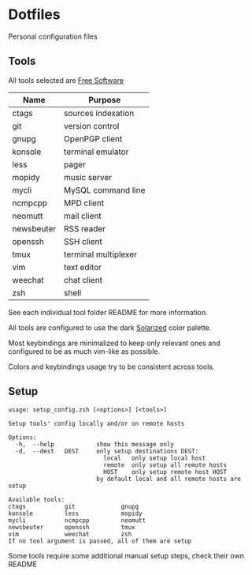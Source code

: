 # Dotfiles

Personal configuration files


## Tools

All tools selected are [Free Software](https://www.gnu.org/philosophy/free-sw.en.html)

| Name       | Purpose              |
|------------|----------------------|
| ctags      | sources indexation   |
| git        | version control      |
| gnupg      | OpenPGP client       |
| konsole    | terminal emulator    |
| less       | pager                |
| mopidy     | music server         |
| mycli      | MySQL command line   |
| ncmpcpp    | MPD client           |
| neomutt    | mail client          |
| newsbeuter | RSS reader           |
| openssh    | SSH client           |
| tmux       | terminal multiplexer |
| vim        | text editor          |
| weechat    | chat client          |
| zsh        | shell                |

See each individual tool folder README for more information.

All tools are configured to use the dark
[Solarized](http://ethanschoonover.com/solarized) color palette.

Most keybindings are minimalized to keep only relevant ones
and configured to be as much vim-like as possible.  

Colors and keybindings usage try to be consistent across tools.


## Setup

```shell
usage: setup_config.zsh [<options>] [<tools>]

Setup tools' config locally and/or on remote hosts

Options:
  -h,  --help            show this message only
  -d,  --dest   DEST     only setup destinations DEST:
                           local   only setup local host
                           remote  only setup all remote hosts
                           HOST    only setup remote host HOST
                         by default local and all remote hosts are setup

Available tools:
ctags           git             gnupg
konsole         less            mopidy
mycli           ncmpcpp         neomutt
newsbeuter      openssh         tmux
vim             weechat         zsh
If no tool argument is passed, all of them are setup
```

Some tools require some additional manual setup steps, check their own README
